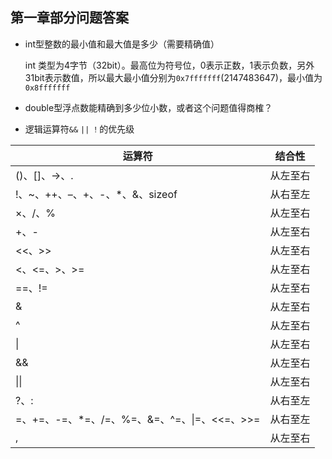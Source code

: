 ## 第一章部分问题答案

* int型整数的最小值和最大值是多少（需要精确值）

  int 类型为4字节（32bit）。最高位为符号位，0表示正数，1表示负数，另外31bit表示数值，所以最大最小值分别为`0x7fffffff`(2147483647)，最小值为`0x8fffffff`

* double型浮点数能精确到多少位小数，或者这个问题值得商榷？

* 逻辑运算符`&&` `||` `！`的优先级

| 运算符                                       | 结合性   |
| -------------------------------------------- | -------- |
| ()、[]、->、.                                | 从左至右 |
| !、~、++、–、+、-、*、&、sizeof              | 从右至左 |
| ×、/、%                                      | 从左至右 |
| +、-                                         | 从左至右 |
| <<、>>                                       | 从左至右 |
| <、<=、>、>=                                 | 从左至右 |
| ==、!=                                       | 从左至右 |
| &                                            | 从左至右 |
| ^                                            | 从左至右 |
| \|                                           | 从左至右 |
| &&                                           | 从左至右 |
| \|\|                                         | 从左至右 |
| ?、:                                         | 从右至左 |
| =、+=、-=、*=、/=、%=、&=、^=、\|=、<<=、>>= | 从右至左 |
| ,                                            | 从左至右 |


